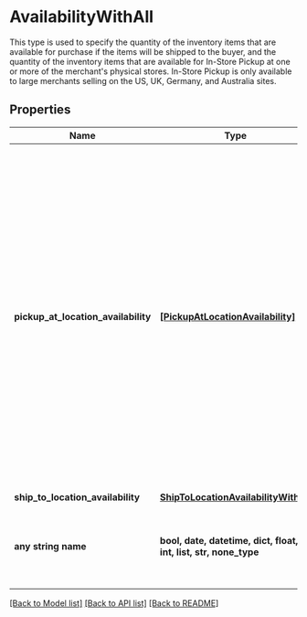 # AvailabilityWithAll

This type is used to specify the quantity of the inventory items that are available for purchase if the items will be shipped to the buyer, and the quantity of the inventory items that are available for In-Store Pickup at one or more of the merchant's physical stores. In-Store Pickup is only available to large merchants selling on the US, UK, Germany, and Australia sites.

## Properties
Name | Type | Description | Notes
------------ | ------------- | ------------- | -------------
**pickup_at_location_availability** | [**[PickupAtLocationAvailability]**](PickupAtLocationAvailability.md) | This container consists of an array of one or more of the merchant&#39;s physical stores where the inventory item is available for in-store pickup. The store ID, the quantity available, and the fulfillment time (how soon the item will be ready for pickup after the order occurs) are all returned in this container. | [optional] 
**ship_to_location_availability** | [**ShipToLocationAvailabilityWithAll**](ShipToLocationAvailabilityWithAll.md) |  | [optional] 
**any string name** | **bool, date, datetime, dict, float, int, list, str, none_type** | any string name can be used but the value must be the correct type | [optional]

[[Back to Model list]](../README.md#documentation-for-models) [[Back to API list]](../README.md#documentation-for-api-endpoints) [[Back to README]](../README.md)


